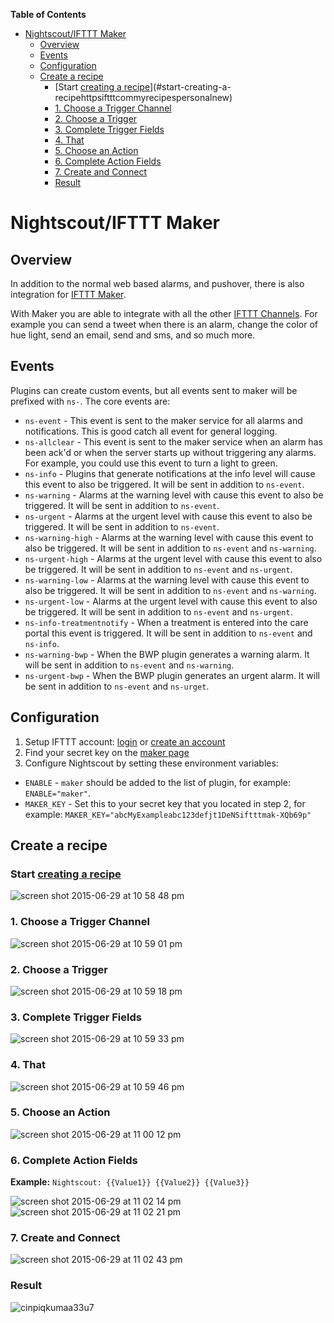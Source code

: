 <!-- START doctoc generated TOC please keep comment here to allow auto update -->
<!-- DON'T EDIT THIS SECTION, INSTEAD RE-RUN doctoc TO UPDATE -->
**Table of Contents**

- [Nightscout/IFTTT Maker](#nightscoutifttt-maker)
  - [Overview](#overview)
  - [Events](#events)
  - [Configuration](#configuration)
  - [Create a recipe](#create-a-recipe)
    - [Start [creating a recipe](https://ifttt.com/myrecipes/personal/new)](#start-creating-a-recipehttpsiftttcommyrecipespersonalnew)
    - [1. Choose a Trigger Channel](#1-choose-a-trigger-channel)
    - [2. Choose a Trigger](#2-choose-a-trigger)
    - [3. Complete Trigger Fields](#3-complete-trigger-fields)
    - [4. That](#4-that)
    - [5. Choose an Action](#5-choose-an-action)
    - [6. Complete Action Fields](#6-complete-action-fields)
    - [7. Create and Connect](#7-create-and-connect)
    - [Result](#result)

<!-- END doctoc generated TOC please keep comment here to allow auto update -->

Nightscout/IFTTT Maker
======================================

## Overview

 In addition to the normal web based alarms, and pushover, there is also integration for [IFTTT Maker](https://ifttt.com/maker).
  
 With Maker you are able to integrate with all the other [IFTTT Channels](https://ifttt.com/channels).  For example you can send a tweet when there is an alarm, change the color of hue light, send an email, send and sms, and so much more.
 
## Events

 Plugins can create custom events, but all events sent to maker will be prefixed with `ns-`.  The core events are:

  * `ns-event` - This event is sent to the maker service for all alarms and notifications.  This is good catch all event for general logging.
  * `ns-allclear` - This event is sent to the maker service when an alarm has been ack'd or when the server starts up without triggering any alarms.  For example, you could use this event to turn a light to green.
  * `ns-info` - Plugins that generate notifications at the info level will cause this event to also be triggered.  It will be sent in addition to `ns-event`.
  * `ns-warning` - Alarms at the warning level with cause this event to also be triggered.  It will be sent in addition to `ns-event`.
  * `ns-urgent` - Alarms at the urgent level with cause this event to also be triggered.  It will be sent in addition to `ns-event`.
  * `ns-warning-high` - Alarms at the warning level with cause this event to also be triggered.  It will be sent in addition to `ns-event` and `ns-warning`.
  * `ns-urgent-high` - Alarms at the urgent level with cause this event to also be triggered.  It will be sent in addition to `ns-event` and `ns-urgent`.
  * `ns-warning-low` - Alarms at the warning level with cause this event to also be triggered.  It will be sent in addition to `ns-event` and `ns-warning`.
  * `ns-urgent-low` - Alarms at the urgent level with cause this event to also be triggered.  It will be sent in addition to `ns-event` and `ns-urgent`.
  * `ns-info-treatmentnotify` - When a treatment is entered into the care portal this event is triggered.  It will be sent in addition to `ns-event` and `ns-info`.
  * `ns-warning-bwp` - When the BWP plugin generates a warning alarm.  It will be sent in addition to `ns-event` and `ns-warning`.
  * `ns-urgent-bwp` - When the BWP plugin generates an urgent alarm.  It will be sent in addition to `ns-event` and `ns-urget`.

## Configuration

 1. Setup IFTTT account: [login](https://ifttt.com/login) or [create an account](https://ifttt.com/join)
 2. Find your secret key on the [maker page](https://ifttt.com/maker)
 3. Configure Nightscout by setting these environment variables:
  * `ENABLE` - `maker` should be added to the list of plugin, for example: `ENABLE="maker"`.
  * `MAKER_KEY` - Set this to your secret key that you located in step 2, for example: `MAKER_KEY="abcMyExampleabc123defjt1DeNSiftttmak-XQb69p"`
  
## Create a recipe

### Start [creating a recipe](https://ifttt.com/myrecipes/personal/new)
![screen shot 2015-06-29 at 10 58 48 pm](https://cloud.githubusercontent.com/assets/751143/8425240/bab51986-1eb8-11e5-88fb-5aed311896be.png)

### 1. Choose a Trigger Channel
  ![screen shot 2015-06-29 at 10 59 01 pm](https://cloud.githubusercontent.com/assets/751143/8425243/c007ace6-1eb8-11e5-96d1-b13f9c3d071f.png)

### 2. Choose a Trigger
  ![screen shot 2015-06-29 at 10 59 18 pm](https://cloud.githubusercontent.com/assets/751143/8425246/c77c5a4e-1eb8-11e5-9084-32ae40518ee0.png)

### 3. Complete Trigger Fields
  ![screen shot 2015-06-29 at 10 59 33 pm](https://cloud.githubusercontent.com/assets/751143/8425249/ced7b450-1eb8-11e5-95a3-730f6b9b2925.png)

### 4. That
  ![screen shot 2015-06-29 at 10 59 46 pm](https://cloud.githubusercontent.com/assets/751143/8425251/d46e1dc8-1eb8-11e5-91be-8dc731e308b2.png)
  
### 5. Choose an Action
  ![screen shot 2015-06-29 at 11 00 12 pm](https://cloud.githubusercontent.com/assets/751143/8425254/de634844-1eb8-11e5-8f09-cd43c41ccf3f.png)
  
### 6. Complete Action Fields
  **Example:** `Nightscout: {{Value1}} {{Value2}} {{Value3}}`
  
  ![screen shot 2015-06-29 at 11 02 14 pm](https://cloud.githubusercontent.com/assets/751143/8425267/f2da6dd4-1eb8-11e5-8e4d-cad2590d111f.png)
  ![screen shot 2015-06-29 at 11 02 21 pm](https://cloud.githubusercontent.com/assets/751143/8425272/f83ceb62-1eb8-11e5-8ea2-afd4dcbd391f.png)
  
### 7. Create and Connect
  ![screen shot 2015-06-29 at 11 02 43 pm](https://cloud.githubusercontent.com/assets/751143/8425277/fe52f618-1eb8-11e5-8d7f-e0b34eebe29a.png)

### Result
  ![cinpiqkumaa33u7](https://cloud.githubusercontent.com/assets/751143/8425925/e7d08d2c-1ebf-11e5-853c-cdc5381c4186.png)

 

